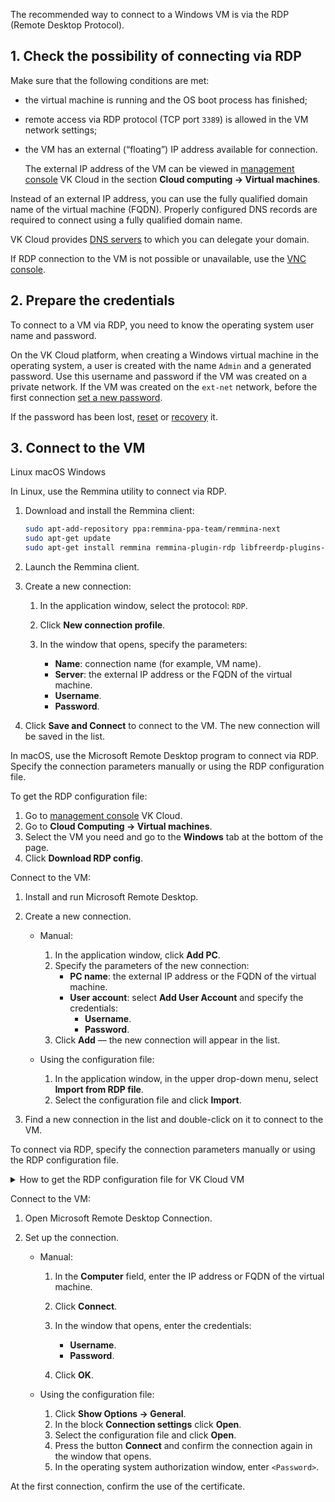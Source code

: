 The recommended way to connect to a Windows VM is via the RDP (Remote Desktop Protocol).

## 1. Check the possibility of connecting via RDP

Make sure that the following conditions are met:

- the virtual machine is running and the OS boot process has finished;
- remote access via RDP protocol (TCP port `3389`) is allowed in the VM network settings;
- the VM has an external (“floating”) IP address available for connection.

   <info>

   The external IP address of the VM can be viewed in [management console](https://msk.cloud.vk.com/app/en/) VK Cloud in the section **Cloud computing → Virtual machines**.

   </info>

Instead of an external IP address, you can use the fully qualified domain name of the virtual machine (FQDN). Properly configured DNS records are required to connect using a fully qualified domain name.

<info>

VK Cloud provides [DNS servers](/en/networks/dns/publicdns) to which you can delegate your domain.

</info>

If RDP connection to the VM is not possible or unavailable, use the [VNC console](../../vm-console#the_vnc_console).

## 2. Prepare the credentials

To connect to a VM via RDP, you need to know the operating system user name and password.

On the VK Cloud platform, when creating a Windows virtual machine in the operating system, a user is created with the name `Admin` and a generated password. Use this username and password if the VM was created on a private network. If the VM was created on the `ext-net` network, before the first connection [set a new password](../../vm-manage#setting_and_changing_a_password).

If the password has been lost, [reset](../../vm-manage#setting_and_changing_a_password) or [recovery](../../vm-manage#password_recovery) it.

## 3. Connect to the VM

<tabs>
<tablist>
<tab>Linux</tab>
<tab>macOS</tab>
<tab>Windows</tab>
</tablist>
<tabpanel>

In Linux, use the Remmina utility to connect via RDP.

1. Download and install the Remmina client:

   ```bash
   sudo apt-add-repository ppa:remmina-ppa-team/remmina-next
   sudo apt-get update
   sudo apt-get install remmina remmina-plugin-rdp libfreerdp-plugins-standard
   ```

2. Launch the Remmina client.
3. Create a new connection:

   1. In the application window, select the protocol: `RDP`.
   2. Click **New connection profile**.
   3. In the window that opens, specify the parameters:

      - **Name**: connection name (for example, VM name).
      - **Server**: the external IP address or the FQDN of the virtual machine.
      - **Username**.
      - **Password**.

4. Click **Save and Connect** to connect to the VM. The new connection will be saved in the list.

</tabpanel>
<tabpanel>

In macOS, use the Microsoft Remote Desktop program to connect via RDP. Specify the connection parameters manually or using the RDP configuration file.

To get the RDP configuration file:

1. Go to [management console](https://msk.cloud.vk.com/app/en) VK Cloud.
2. Go to **Cloud Computing → Virtual machines**.
3. Select the VM you need and go to the **Windows** tab at the bottom of the page.
4. Click **Download RDP config**.

Connect to the VM:

1. Install and run Microsoft Remote Desktop.
2. Create a new connection.

   - Manual:

      1. In the application window, click **Add PC**.
      2. Specify the parameters of the new connection:
         - **PC name**: the external IP address or the FQDN of the virtual machine.
         - **User account**: select **Add User Account** and specify the credentials:
            - **Username**.
            - **Password**.
      3. Click **Add** — the new connection will appear in the list.

   - Using the configuration file:

      1. In the application window, in the upper drop-down menu, select **Import from RDP file**.
      2. Select the configuration file and click **Import**.

3. Find a new connection in the list and double-click on it to connect to the VM.

</tabpanel>
<tabpanel>

To connect via RDP, specify the connection parameters manually or using the RDP configuration file.

<details>
<summary>How to get the RDP configuration file for VK Cloud VM</summary>

1. Go to [management console](https://msk.cloud.vk.com/app/en) VK Cloud.
2. Go to **Cloud Computing → Virtual machines**.
3. Click on the name of the VM you need to go to the VM page.
3. Go to the **General information** tab and select the **Windows** tab at the bottom of the page.
4. Click **Download RDP config**.

</details>

Connect to the VM:

1. Open Microsoft Remote Desktop Connection.
2. Set up the connection.

   - Manual:

      1. In the **Computer** field, enter the IP address or FQDN of the virtual machine.
      2. Click **Connect**.
      3. In the window that opens, enter the credentials:

         - **Username**.
         - **Password**.

      4. Click **OK**.

   - Using the configuration file:

      1. Click **Show Options → General**.
      2. In the block **Connection settings** click **Open**.
      3. Select the configuration file and click **Open**.
      4. Press the button **Connect** and confirm the connection again in the window that opens.
      5. In the operating system authorization window, enter `<Password>`.

</tabpanel>
</tabs>

<info>

At the first connection, confirm the use of the certificate.

</info>
